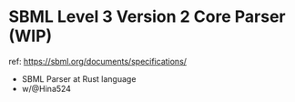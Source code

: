 # SBML Level 3 Version 2 Core Parser (WIP)

ref: <https://sbml.org/documents/specifications/>

- SBML Parser at Rust language
- w/@Hina524
